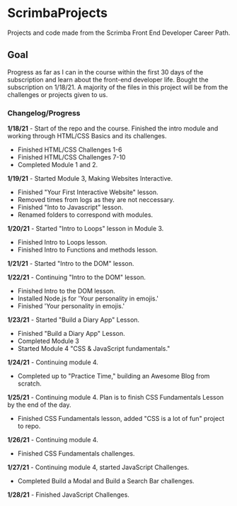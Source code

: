 # ScrimbaProjects
Projects and code made from the Scrimba Front End Developer Career Path.

## Goal
Progress as far as I can in the course within the first 30 days of the subscription and learn about the front-end developer life. Bought the subscription on 1/18/21. A majority of the files in this project will be from the challenges or projects given to us.

### Changelog/Progress
**1/18/21** - Start of the repo and the course. Finished the intro module and working through HTML/CSS Basics and its challenges.
* Finished HTML/CSS Challenges 1-6
* Finished HTML/CSS Challenges 7-10
* Completed Module 1 and 2.
<!---->
**1/19/21** - Started Module 3, Making Websites Interactive.
* Finished "Your First Interactive Website" lesson.
* Removed times from logs as they are not neccessary. 
* Finished "Into to Javascript" lesson.
* Renamed folders to correspond with modules.
<!---->
**1/20/21** - Started "Intro to Loops" lesson in Module 3.
* Finished Intro to Loops lesson.
* Finished Intro to Functions and methods lesson.
<!---->
**1/21/21** - Started "Intro to the DOM" lesson.
<!---->
**1/22/21** - Continuing "Intro to the DOM" lesson.
* Finished Intro to the DOM lesson.
* Installed Node.js for 'Your personality in emojis.'
* Finished 'Your personality in emojis.'
<!---->
**1/23/21** - Started "Build a Diary App" Lesson.
* Finished "Build a Diary App" Lesson.
* Completed Module 3
* Started Module 4 "CSS & JavaScript fundamentals."
<!---->
**1/24/21** - Continuing module 4.
* Completed up to "Practice Time," building an Awesome Blog from scratch.
<!---->
**1/25/21** - Continuing module 4. Plan is to finish CSS Fundamentals Lesson by the end of the day.
* Finished CSS Fundamentals lesson, added "CSS is a lot of fun" project to repo.
<!---->
**1/26/21** - Continuing module 4.
* Finished CSS Fundamentals challenges.
<!---->
**1/27/21** - Continuing module 4, started JavaScript Challenges.
* Completed Build a Modal and Build a Search Bar challenges.
<!--  -->
**1/28/21** - Finished JavaScript Challenges.